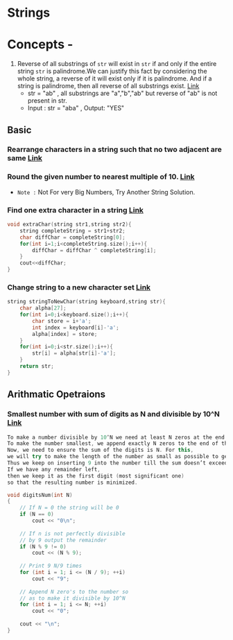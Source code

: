 # Strings

# Concepts -
1.  Reverse of all substrings of `str` will exist in `str` if and only if the entire string `str` is palindrome.We can justify this fact by considering the whole string, a reverse of it will exist only if it is palindrome. And if a string is palindrome, then all reverse of all substrings exist. [Link](https://www.geeksforgeeks.org/perfect-reversible-string/)
	- str = "ab" , all substrings are "a","b","ab" but reverse of "ab" is not present in str.
	- Input : str = "aba" , Output: "YES"

## Basic
### Rearrange characters in a string such that no two adjacent are same [Link](https://www.geeksforgeeks.org/rearrange-characters-string-no-two-adjacent/) 

### Round the given number to nearest multiple of 10.  [Link](https://www.geeksforgeeks.org/round-the-given-number-to-nearest-multiple-of-10/)
- `Note :` Not For very Big Numbers, Try Another String Solution.

### Find one extra character in a string [Link](https://www.geeksforgeeks.org/find-one-extra-character-string/)
```cpp
void extraChar(string str1,string str2){
	string completeString = str1+str2;
	char diffChar = completeString[0];
	for(int i=1;i<completeString.size();i++){
		diffChar = diffChar ^ completeString[i];
	}
	cout<<diffChar;
}
```
### Change string to a new character set [Link](https://www.geeksforgeeks.org/find-one-extra-character-string/)
```cpp
string stringToNewChar(string keyboard,string str){
	char alpha[27];
	for(int i=0;i<keyboard.size();i++){
		char store = i+'a';
		int index = keyboard[i]-'a';
		alpha[index] = store;
	}
	for(int i=0;i<str.size();i++){
		str[i] = alpha[str[i]-'a'];
	}
	return str;
}
```


## Arithmatic Opetraions
### Smallest number with sum of digits as N and divisible by 10^N [Link](https://www.geeksforgeeks.org/smallest-number-sum-digits-n-divisible-10n/)

```cpp
To make a number divisible by 10^N we need at least N zeros at the end of the number. 
To make the number smallest, we append exactly N zeros to the end of the number. 
Now, we need to ensure the sum of the digits is N. For this, 
we will try to make the length of the number as small as possible to get the answer. 
Thus we keep on inserting 9 into the number till the sum doesn’t exceed N. 
If we have any remainder left, 
then we keep it as the first digit (most significant one) 
so that the resulting number is minimized.
```

```cpp
void digitsNum(int N)
{
    // If N = 0 the string will be 0
    if (N == 0)
        cout << "0\n";
     
    // If n is not perfectly divisible
    // by 9 output the remainder
    if (N % 9 != 0)
        cout << (N % 9);
     
    // Print 9 N/9 times
    for (int i = 1; i <= (N / 9); ++i)
        cout << "9";
     
    // Append N zero's to the number so
    // as to make it divisible by 10^N
    for (int i = 1; i <= N; ++i)
        cout << "0";
     
    cout << "\n";
}
```

